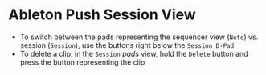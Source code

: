 # Ableton Push Session View

- To switch between the pads representing the sequencer view (`Note`) vs. session (`Session`), use the buttons right below the `Session D-Pad`
- To delete a clip, in the `Session` *pads* view, hold the `Delete` button and press the button representing the clip
